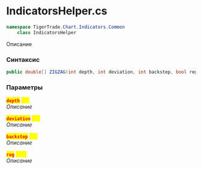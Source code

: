 
# IndicatorsHelper.cs
```csharp
namespace TigerTrade.Chart.Indicators.Common  
    class IndicatorsHelper
```

Описание

### Синтаксис
```csharp
public double[] ZIGZAG(int depth, int deviation, int backstep, bool reg = true)
```

### Параметры  
<mark style="color:red;">**`depth`**</mark> <mark style="color:yellow;">`int`</mark>  
 *Описание*  
  
<mark style="color:red;">**`deviation`**</mark> <mark style="color:yellow;">`int`</mark>  
 *Описание*  
  
<mark style="color:red;">**`backstep`**</mark> <mark style="color:yellow;">`int`</mark>  
 *Описание*  
  
<mark style="color:red;">**`reg`**</mark> <mark style="color:yellow;">`bool`</mark>  
 *Описание*  
  

                    
                    